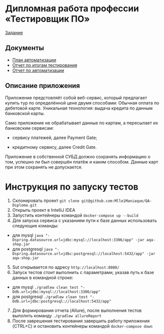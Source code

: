 # Дипломная работа профессии «Тестировщик ПО»
[Задание](https://github.com/netology-code/qa-diploma)

## Документы
* [План автоматизации](https://github.com/Mlle1Maniaque/QA-Diploma/blob/main/documents/Plan.md)
* [Отчет по итогам тестирования](https://github.com/Mlle1Maniaque/QA-Diploma/blob/main/documents/Report.md)
* [Отчет по автоматизации](https://github.com/Mlle1Maniaque/QA-Diploma/blob/main/documents/Summary.md)

## Описание приложения
Приложение предстовляёт собой веб-сервис, который предлагает купить тур по определённой цене двумя способами:
Обычная оплата по дебетовой карте.
Уникальная технология: выдача кредита по данным банковской карты.

Само приложение не обрабатывает данные по картам, а пересылает их банковским сервисам:

* сервису платежей, далее Payment Gate;

* кредитному сервису, далее Credit Gate.
  
Приложение в собственной СУБД должно сохранять информацию о том, успешно ли был совершён платёж и каким способом. Данные карт при этом сохранять не допускается.

# Инструкция по запуску тестов

1. Склонировать проект `git clone git@github.com:Mlle1Maniaque/QA-Diploma.git`
2. Открыть проект в IntelliJ IDEA
3. Запустить контейнеры командой `docker-compose up --build`
4. Для запуска сервиса с указанием пути к базе данных использовать следующие команды:
* для mysql `java "-Dspring.datasource.url=jdbc:mysql://localhost:3306/app" -jar aqa-shop.jar`
* для postgresql `java "-Dspring.datasource.url=jdbc:postgresql://localhost:5432/app" -jar aqa-shop.jar`
5. Sut открывается по адресу `http://localhost:8080/`
6. Запуск тестов стоит выполнить с параметрами, указав путь к базе данных в командной строке:
* для mysql `./gradlew clean test "-Ddb.url=jdbc:mysql://localhost:3306/app"`
* для postgresql `./gradlew clean test "-Ddb.url=jdbc:postgresql://localhost:5432/app"`
7. Для формирования отчета (Allure), после выполнения тестов выполнть команду `./gradlew allureReport`
8. После заврешения тестирования завершить работу приложения (CTRL+C) и остановить контейнеры командой `docker-compose down`
